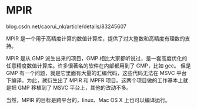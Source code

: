 # MPIR





blog.csdn.net/caorui_nk/article/details/83245607






MPIR 是一个用于高精度计算的数值计算库，提供了对大整数和高精度有理数的支持。

MPIR 是从 GMP 派生出来的项目，GMP 相比大家都听说过，是一套高度优化的任意精度数值计算库。许多很著名的软件在内部都用到了 GMP，比如 gcc。 但是 GMP 有一个问题，就是它里面有大量的汇编代码，这些代码无法在 MSVC 平台下编译。为此，就衍生出了 MPIR 和 MPFR 项目。这两个项目做的工作基本上就是把 GMP 移植到了 MSVC 平台上，其他的改动不多。

当然，MPIR 的目标是跨平台的，linux、Mac OS X 上也可以编译运行。
